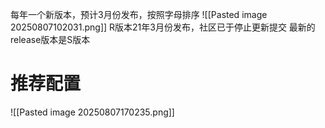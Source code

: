 每年一个新版本，预计3月份发布，按照字母排序
![[Pasted image 20250807102031.png]]
R版本21年3月份发布，社区已于停止更新提交
最新的release版本是S版本
# 推荐配置
![[Pasted image 20250807170235.png]]
